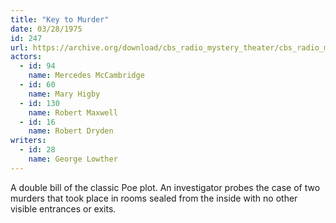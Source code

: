 ```yaml
---
title: "Key to Murder"
date: 03/28/1975
id: 247
url: https://archive.org/download/cbs_radio_mystery_theater/cbs_radio_mystery_theater-0201-0250.zip/cbs_radio_mystery_theater-0201-0250%2Fcbsrmt_0247_key_to_murder.mp3
actors:  
  - id: 94
    name: Mercedes McCambridge  
  - id: 60
    name: Mary Higby  
  - id: 130
    name: Robert Maxwell  
  - id: 16
    name: Robert Dryden
writers:  
  - id: 28
    name: George Lowther
---
```

A double bill of the classic Poe plot. An investigator probes the case of two murders that took place in rooms sealed from the inside with no other visible entrances or exits.